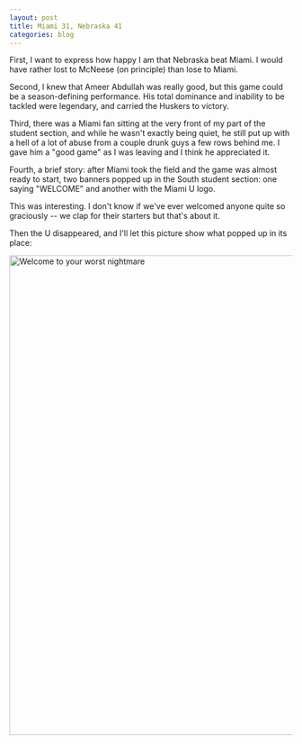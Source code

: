 ```yaml
---
layout: post
title: Miami 31, Nebraska 41
categories: blog
---
```

First, I want to express how happy I am that Nebraska beat Miami. I would have rather lost to McNeese (on principle) than lose to Miami.

Second, I knew that Ameer Abdullah was really good, but this game could be a season-defining performance. His total dominance and inability to be tackled were legendary, and carried the Huskers to victory.

Third, there was a Miami fan sitting at the very front of my part of the student section, and while he wasn't exactly being quiet, he still put up with a hell of a lot of abuse from a couple drunk guys a few rows behind me. I gave him a "good game" as I was leaving and I think he appreciated it.

Fourth, a brief story: after Miami took the field and the game was almost ready to start, two banners popped up in the South student section: one saying "WELCOME" and another with the Miami U logo.

This was interesting. I don't know if we've ever welcomed anyone quite so graciously -- we clap for their starters but that's about it.

Then the U disappeared, and I'll let this picture show what popped up in its place:

<a href="https://samuelthomaservin.files.wordpress.com/2014/09/welcome-to-your-worst-nightmare.jpg"><img class="alignleft size-full wp-image-476" src="http://samuelthomaservin.files.wordpress.com/2014/09/welcome-to-your-worst-nightmare.jpg" alt="Welcome to your worst nightmare" width="639" height="852" /></a>

&nbsp;
